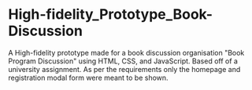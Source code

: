 # High-fidelity_Prototype_Book-Discussion
A High-fidelity prototype made for a book discussion organisation "Book Program Discussion" using HTML, CSS, and JavaScript. Based off of a university assignment. As per the requirements only the homepage and registration modal form were meant to be shown.
